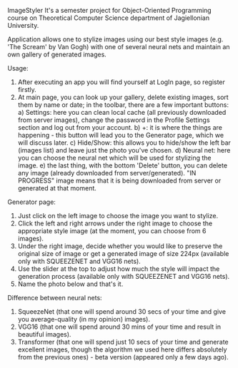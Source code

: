 ImageStyler
It's a semester project for Object-Oriented Programming course on Theoretical Computer Science department of Jagiellonian University.

Application allows one to stylize images using our best style images (e.g. 'The Scream' by Van Gogh) with one of several neural nets 
and maintain an own gallery of generated images.

Usage:
1) After executing an app you will find yourself at LogIn page, so register firstly.
2) At main page, you can look up your gallery, delete existing images, sort them by name or date;
in the toolbar, there are a few important buttons:
  a) Settings: here you can clean local cache (all previously downloaded from server images), change the password 
  in the Profile Settings section and log out from your account.
  b) +: it is where the things are happening - this button will lead you to the Generator page, which we will discuss later.
  c) Hide/Show: this allows you to hide/show the left bar (images list) and leave just the photo you've chosen.
  d) Neural net: here you can choose the neural net which will be used for stylizing the image.
  e) the last thing, with the bottom 'Delete' button, you can delete any image (already downloaded from server/generated).
"IN PROGRESS" image means that it is being downloaded from server or generated at that moment.

Generator page:
1) Just click on the left image to choose the image you want to stylize.
2) Click the left and right arrows under the right image to choose the appropriate style image (at the moment, you can choose from 6 images).
3) Under the right image, decide whether you would like to preserve the original size of image or 
get a generated image of size 224px (available only with SQUEEZENET and VGG16 nets).
4) Use the slider at the top to adjust how much the style will impact the generation process (available only with SQUEEZENET and VGG16 nets).
5) Name the photo below and that's it.

Difference between neural nets:
1) SqueezeNet (that one will spend around 30 secs of your time and give you average-quality (in my opinion) images).
2) VGG16 (that one will spend around 30 mins of your time and result in beautiful images).
3) Transformer (that one will spend just 10 secs of your time and generate excellent images, though 
the algorithm we used here differs absolutely from the previous ones) - beta version (appeared only a few days ago).
